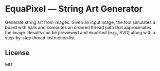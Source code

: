 # EquaPixel — String Art Generator

Generate string art from images. Given an input image, the tool simulates a board with nails and computes an ordered thread path that approximates the image. Results can be previewed and exported (e.g., SVG) along with a step-by-step thread instruction list.

## License
MIT
